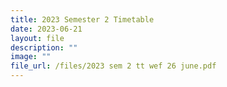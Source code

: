 ```yaml
---
title: 2023 Semester 2 Timetable
date: 2023-06-21
layout: file
description: ""
image: ""
file_url: /files/2023 sem 2 tt wef 26 june.pdf
---
```

